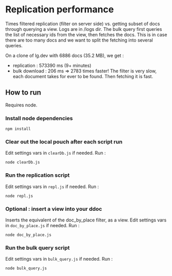 # Replication performance

Times filtered replication (filter on server side) vs. getting subset of docs through querying a view.
Logs are in /logs dir.
The bulk query first queries the list of necessary ids from the view, then fetches the docs. This is in case there are too many docs and we want to split the fetching into several queries.

On a clone of lg.dev with 6886 docs (35.2 MB), we get : 
- replication : 573390 ms (9+ minutes)
- bulk download : 206 ms
=> 2783 times faster! The filter is very slow, each document takes for ever to be found. Then fetching it is fast.


## How to run
Requires node.

### Install node dependencies 
```
npm install
```

### Clear out the local pouch after each script run
Edit settings vars in `clearDb.js` if needed.
Run : 
```
node clearDb.js
```

### Run the replication script
Edit settings vars in `repl.js` if needed.
Run : 
```
node repl.js
```

### Optional : insert a view into your ddoc
Inserts the equivalent of the doc_by_place filter, as a view.
Edit settings vars in `doc_by_place.js` if needed.
Run : 
```
node doc_by_place.js
```

### Run the bulk query script
Edit settings vars in `bulk_query.js` if needed.
Run : 
```
node bulk_query.js
```

